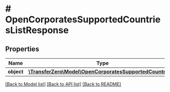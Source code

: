 # # OpenCorporatesSupportedCountriesListResponse

## Properties

Name | Type | Description | Notes
------------ | ------------- | ------------- | -------------
**object** | [**\TransferZero\Model\OpenCorporatesSupportedCountries[]**](OpenCorporatesSupportedCountries.md) |  | [optional] 

[[Back to Model list]](../../README.md#documentation-for-models) [[Back to API list]](../../README.md#documentation-for-api-endpoints) [[Back to README]](../../README.md)


